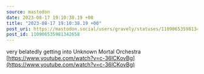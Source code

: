 ```yaml
---
source: mastodon
date: 2023-08-17 19:10:38.19 +00
title: "2023-08-17 19:10:38.19 +00"
post_uri: https://mastodon.social/users/gravely/statuses/110906535981342658
post_id: 110906535981342658
---
```

very belatedly getting into Unknown Mortal Orchestra [https://www.youtube.com/watch?v=c-36lCKovBg](https://www.youtube.com/watch?v=c-36lCKovBg)


